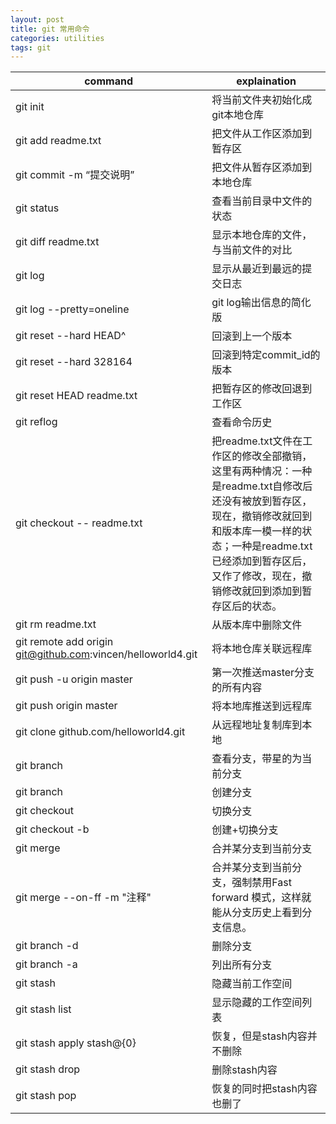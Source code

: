 ```yaml
---
layout: post
title: git 常用命令
categories: utilities
tags: git
---
```

| command | explaination |
|--|--|
|git init | 将当前文件夹初始化成git本地仓库 |
|git add readme.txt | 把文件从工作区添加到暂存区 |
|git commit -m “提交说明”	 | 把文件从暂存区添加到本地仓库 |
|git status | 查看当前目录中文件的状态 |
|git diff readme.txt | 显示本地仓库的文件，与当前文件的对比 |
|git log | 显示从最近到最远的提交日志 |
|git log --pretty=oneline | git log输出信息的简化版 |
|git reset --hard HEAD^ | 回滚到上一个版本 |
|git reset --hard 328164 | 回滚到特定commit_id的版本 |
|git reset HEAD readme.txt | 把暂存区的修改回退到工作区 |
|git reflog | 查看命令历史 |
|git checkout -- readme.txt | 把readme.txt文件在工作区的修改全部撤销，这里有两种情况：一种是readme.txt自修改后还没有被放到暂存区，现在，撤销修改就回到和版本库一模一样的状态；一种是readme.txt已经添加到暂存区后，又作了修改，现在，撤销修改就回到添加到暂存区后的状态。 |
|git rm readme.txt | 从版本库中删除文件 |
|git remote add origin git@github.com:vincen/helloworld4.git | 将本地仓库关联远程库 |
|git push -u origin master | 第一次推送master分支的所有内容 |
|git push origin master | 将本地库推送到远程库 |
|git clone github.com/helloworld4.git | 从远程地址复制库到本地 |
|git branch | 查看分支，带星的为当前分支 |
|git branch <name> |创建分支 |
|git checkout <name> |切换分支 |
|git checkout -b <name> |创建+切换分支 |
|git merge <name> |合并某分支到当前分支 |
|git merge --on-ff -m "注释" <name> | 合并某分支到当前分支，强制禁用Fast forward 模式，这样就能从分支历史上看到分支信息。 |
|git branch -d <name> | 删除分支 |
|git branch -a | 列出所有分支 |
|git stash | 隐藏当前工作空间 |
|git stash list | 显示隐藏的工作空间列表 |
|git stash apply stash@{0} | 恢复，但是stash内容并不删除 |
|git stash drop | 删除stash内容 |
|git stash pop | 恢复的同时把stash内容也删了 |